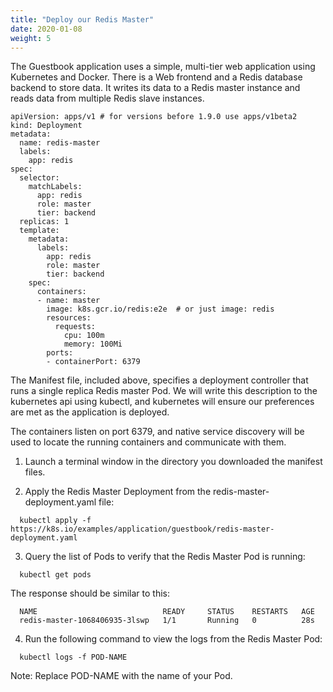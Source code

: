 ```yaml
---
title: "Deploy our Redis Master"
date: 2020-01-08
weight: 5
---
```


The Guestbook application uses a simple, multi-tier web application using Kubernetes and Docker. There is a Web frontend and a Redis database backend to store data. It writes its data to a Redis master instance and reads data from multiple Redis slave instances.

```
apiVersion: apps/v1 # for versions before 1.9.0 use apps/v1beta2
kind: Deployment
metadata:
  name: redis-master
  labels:
    app: redis
spec:
  selector:
    matchLabels:
      app: redis
      role: master
      tier: backend
  replicas: 1
  template:
    metadata:
      labels:
        app: redis
        role: master
        tier: backend
    spec:
      containers:
      - name: master
        image: k8s.gcr.io/redis:e2e  # or just image: redis
        resources:
          requests:
            cpu: 100m
            memory: 100Mi
        ports:
        - containerPort: 6379
```

The Manifest file, included above, specifies a deployment controller that runs a single replica Redis master Pod. We will write this description to the kubernetes api using kubectl, and kubernetes will ensure our preferences are met as the application is deployed.

The containers listen on port 6379, and native service discovery will be used to locate the running containers and communicate with them.


1. Launch a terminal window in the directory you downloaded the manifest files.

2. Apply the Redis Master Deployment from the redis-master-deployment.yaml file:

```
  kubectl apply -f https://k8s.io/examples/application/guestbook/redis-master-deployment.yaml
```

3. Query the list of Pods to verify that the Redis Master Pod is running:

```
  kubectl get pods
```
   The response should be similar to this:

   ```
     NAME                            READY     STATUS    RESTARTS   AGE
     redis-master-1068406935-3lswp   1/1       Running   0          28s
   ```

4. Run the following command to view the logs from the Redis Master Pod:

```
  kubectl logs -f POD-NAME
```

   Note: Replace POD-NAME with the name of your Pod.

